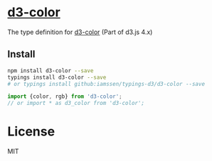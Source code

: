[d3-color]
================================================
The type definition for [d3-color] (Part of d3.js 4.x)

Install
------------------------------------------------
```bash
npm install d3-color --save
typings install d3-color --save
# or typings install github:iamssen/typings-d3/d3-color --save
```

```typescript
import {color, rgb} from 'd3-color';
// or import * as d3_color from 'd3-color';
```

License
================================================
MIT


[d3-color]: https://github.com/d3/d3-color